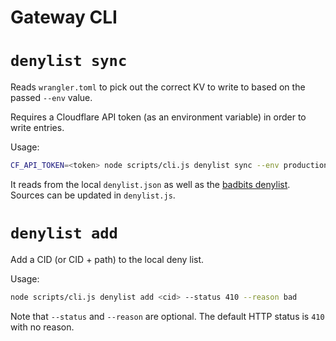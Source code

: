 # Gateway CLI

# `denylist sync`

Reads `wrangler.toml` to pick out the correct KV to write to based on the passed `--env` value.

Requires a Cloudflare API token (as an environment variable) in order to write entries.

Usage:

```sh
CF_API_TOKEN=<token> node scripts/cli.js denylist sync --env production
```

It reads from the local `denylist.json` as well as the [badbits denylist](https://badbits.dwebops.pub/denylist.json). Sources can be updated in `denylist.js`.

# `denylist add`

Add a CID (or CID + path) to the local deny list.

Usage:

```sh
node scripts/cli.js denylist add <cid> --status 410 --reason bad
```

Note that `--status` and `--reason` are optional. The default HTTP status is `410` with no reason.
